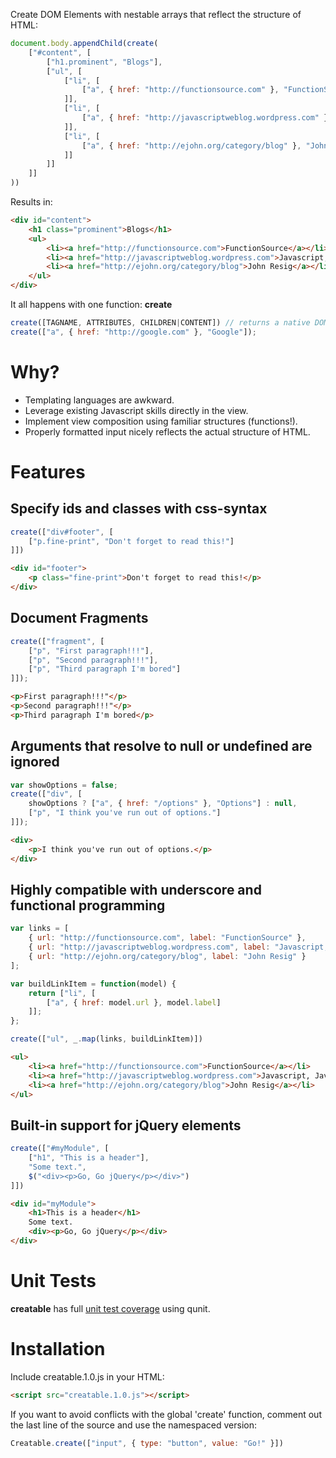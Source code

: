 Create DOM Elements with nestable arrays that reflect the structure of HTML:

```javascript
document.body.appendChild(create(
	["#content", [
		["h1.prominent", "Blogs"],
		["ul", [
			["li", [
				["a", { href: "http://functionsource.com" }, "FunctionSource"]
			]],
			["li", [
				["a", { href: "http://javascriptweblog.wordpress.com" }, "Javascript, Javascript"]
			]],
			["li", [
				["a", { href: "http://ejohn.org/category/blog" }, "John Resig"]
			]]
		]]
	]]
))
```

Results in:

```html
<div id="content">
	<h1 class="prominent">Blogs</h1>
	<ul>
		<li><a href="http://functionsource.com">FunctionSource</a></li>
		<li><a href="http://javascriptweblog.wordpress.com">Javascript, Javascript</a></li>
		<li><a href="http://ejohn.org/category/blog">John Resig</a></li>
	</ul>
</div>
```

It all happens with one function: **create**

```javascript
create([TAGNAME, ATTRIBUTES, CHILDREN|CONTENT]) // returns a native DOM element
create(["a", { href: "http://google.com" }, "Google"]);
```

Why?
===========
* Templating languages are awkward.
* Leverage existing Javascript skills directly in the view.
* Implement view composition using familiar structures (functions!).
* Properly formatted input nicely reflects the actual structure of HTML.

Features
===========

Specify ids and classes with css-syntax
-----------

```javascript
create(["div#footer", [
	["p.fine-print", "Don't forget to read this!"]
]])
```

```html
<div id="footer">
	<p class="fine-print">Don't forget to read this!</p>
</div>
```

Document Fragments
-----------

```javascript
create(["fragment", [
	["p", "First paragraph!!!"],
	["p", "Second paragraph!!!"],
	["p", "Third paragraph I'm bored"]
]]);
```

```html
<p>First paragraph!!!"</p>
<p>Second paragraph!!!"</p>
<p>Third paragraph I'm bored</p>
```

Arguments that resolve to null or undefined are ignored
-----------

```javascript
var showOptions = false;
create(["div", [
	showOptions ? ["a", { href: "/options" }, "Options"] : null,
	["p", "I think you've run out of options."]
]]);
```

```html
<div>
	<p>I think you've run out of options.</p>
</div>
```

Highly compatible with underscore and functional programming
-----------

```javascript
var links = [
	{ url: "http://functionsource.com", label: "FunctionSource" },
	{ url: "http://javascriptweblog.wordpress.com", label: "Javascript, Javascript" },
	{ url: "http://ejohn.org/category/blog", label: "John Resig" }
];

var buildLinkItem = function(model) {
	return ["li", [
		["a", { href: model.url }, model.label]
	]];
};

create(["ul", _.map(links, buildLinkItem)])
```

```html
<ul>
	<li><a href="http://functionsource.com">FunctionSource</a></li>
	<li><a href="http://javascriptweblog.wordpress.com">Javascript, Javascript</a></li>
	<li><a href="http://ejohn.org/category/blog">John Resig</a></li>
</ul>
```

Built-in support for jQuery elements
-----------
```javascript
create(["#myModule", [
	["h1", "This is a header"],
	"Some text.",
	$("<div><p>Go, Go jQuery</p></div>")
]])
```

```html
<div id="myModule">
	<h1>This is a header</h1>
	Some text.
	<div><p>Go, Go jQuery</p></div>
</div>
```

Unit Tests
===========

**creatable** has full [unit test coverage](https://github.com/RaineOrShine/creatable/tree/master/test) using qunit.

Installation
===========

Include creatable.1.0.js in your HTML:

```html
<script src="creatable.1.0.js"></script>
```

If you want to avoid conflicts with the global 'create' function, comment out the last line of the source and use the namespaced version:

```javascript
Creatable.create(["input", { type: "button", value: "Go!" }])
```

